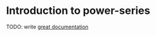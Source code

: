 # Introduction to power-series

TODO: write [great documentation](http://jacobian.org/writing/what-to-write/)
